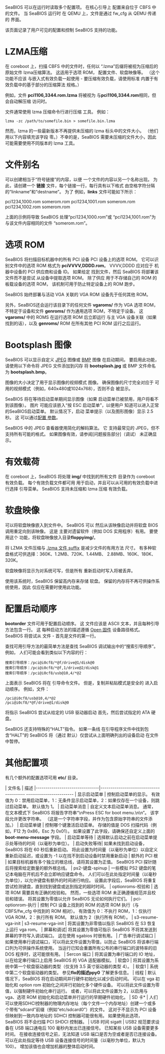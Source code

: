 SeaBIOS 可以在运行时读取多个配置项。 在核心引导上
配置来自位于 CBFS 中的文件。 当 SeaBIOS 运行时
在 QEMU 上，文件是通过 fw_cfg 从 QEMU 传递的
界面。

该页面记录了用户可见的配置和控制
SeaBIOS 支持的功能。

LZMA压缩
===============

在 coreboot 上，扫描 CBFS 中的文件时，任何以
“.lzma”后缀将被视为压缩后的原始文件
lzma压缩算法。 这适用于选项 ROM，
配置文件、软盘映像等。 （这个功能不应该
与嵌入式有效负载一起使用 - 要压缩有效负载，请使用标准
内置于有效负载中的基于部分的压缩算法
规格。）

例如，文件 **pci1106,3344.rom.lzma** 将被视为
与**pci1106,3344.rom**相同，但会自动解压缩
访问时。

文件通常使用 lzma 压缩命令行进行压缩
工具。 例如：

`lzma -zc /path/to/somefile.bin > somefile.bin.lzma`

然而，lzma 的一些最新版本不再提供未压缩的
lzma 标头中的文件大小。 （他们用以下内容填充该字段
零。）不幸的是，SeaBIOS 需要未压缩的文件大小，因此
可能需要使用不同版本的 lzma 工具。

文件别名
===========

可以创建相当于“符号链接”的内容，以便
一个文件的内容以另一个名称出现。 为此，请创建一个
**链接** 文件，每个链接一行，每行具有以下格式
由空格字符分隔的“linkname”和“destname”。 为了
例如，**links** 文件可能如下所示：


pci1234,1000.rom somerom.rom
pci1234,1001.rom somerom.rom
pci1234,1002.rom somerom.rom


上面的示例将导致 SeaBIOS 处理“pci1234,1000.rom”或
“pci1234,1001.rom”为与该文件内容相同的文件
“somerom.rom”。

选项 ROM
===========

SeaBIOS 将扫描目标机器中的所有 PCI 设备
PCI 设备上的选项 ROM。 它可以识别文件中的选项 ROM
格式为 **pciVVVV,DDDD.rom**。 VVVV,DDDD 应对应于
机器中设备的 PCI 供应商和设备 ID。 如果给定
找到文件，然后 SeaBIOS 将部署该文件而不是尝试
从设备中提取选项 ROM。 除了供应
用于不存储自己的 ROM 的板载设备的选项 ROM，
该机制可用于防止特定设备上的 ROM
跑步。

SeaBIOS 始终部署与活动 VGA 关联的 VGA ROM
设备先于任何其他 ROM。

另外，SeaBIOS还会运行该目录下的任何文件
**vgaroms/** 作为 VGA 选项 ROM，不特定于设备和文件
**genroms/** 作为通用选项 ROM，不特定于设备。 这
**vgaroms/** 中的 ROMS 在运行选项 ROM 后立即运行
与主 VGA 设备关联（如果找到的话），以及
**genroms/** ROM 在所有其他 PCI ROM 运行之后运行。

Bootsplash 图像
=================

SeaBIOS 可以显示自定义 [JPEG](http://en.wikipedia.org/wiki/JPEG)
图像或 [BMP](http://en.wikipedia.org/wiki/BMP_file_format) 图像
在启动期间。 要启用此功能，请使用以下命令将 JPEG 文件添加到闪存
将 **bootsplash.jpg** 或 BMP 文件命名为 **bootsplash.bmp**。

图像的大小决定了用于显示图像的视频模式
图像。 确保图像的尺寸完全对应于
可用的视频模式（例如，640x480或1024x768），否则不会
被显示。

SeaBIOS 将在等待启动菜单期间显示图像（如果
启动菜单已被禁用，用户将看不到该图像）。 图片
可能应该嵌入“按 ESC 启动菜单”，以便用户
知道可以进入正常的SeaBIOS启动菜单。 默认情况下，启动
菜单提示（以及图形图像）显示 2.5 秒。 这
可以通过[配置
参数](#Other_Configuration_items)。

SeaBIOS 中的 JPEG 查看器使用简化的解码算法。 它
支持最常见的 JPEG，但不支持所有可能的格式。
如果图像有效，请参阅[问题报告部分]（调试）
未正确显示。

有效载荷
========

在 coreboot 上，SeaBIOS 将处理 **img/** 中找到的所有文件
目录作为 coreboot 有效负载。 每个有效负载文件都可用
用于启动，并且可以从可用的有效负载中进行选择
引导菜单。 SeaBIOS 支持未压缩和 lzma 压缩
有效负载。

软盘映像
=============

可以将软盘映像嵌入到文件中。 SeaBIOS 可以
然后从该映像启动并将软盘 BIOS 调用重定向到该映像。 这是
主要对遗留软件（例如 DOS 实用程序）有用。 要使用这个
功能，将软盘映像放入目录**floppyimg/**。

将 LZMA 文件压缩与 [.lzma 文件
suffix](#LZMA_compression) 是减少文件的有用方法
尺寸。 有多种软盘格式可供选择：360K、1.2MB、720K、1.44MB、
2.88MB、160K、180K、320K。

软盘映像将显示为对系统可写，但是所有
重新启动时写入将被丢弃。

使用该系统时，SeaBIOS 保留高内存来存储
软盘。 保留的内存将不再可供操作系统使用，因此
仅应在需要时使用此功能。

配置启动顺序
=====================

**bootorder** 文件可用于配置启动顺序。 这
文件应该是 ASCII 文本，并且每种引导方法包含一行。 这
每种启动方法的描述遵循 [Open
固件](https://secure.wikimedia.org/wikipedia/en/wiki/Open_firmware)
设备路径格式。 SeaBIOS 将尝试从
文件 - 首先是文件的第一行。

查找可用引导方法的最简单方法是查找
SeaBIOS 调试输出中的“搜索引导顺序”。 例如，
人们可能会看到类似以下内容的行：

````
搜索引导顺序：/pci@i0cf8/*@f/drive@1/disk@0
搜索引导顺序：/pci@i0cf8/*@f,1/drive@2/disk@1
搜索引导顺序：/pci@i0cf8/usb@10,4/*@2
````

上面表示 SeaBIOS 将在
引导命令文件。 但是，复制并粘贴模式是安全的
进入启动顺序。 例如，文件：

````
/pci@i0cf8/usb@10,4/*@2
/pci@i0cf8/*@f/drive@1/disk@0
````

将指示 SeaBIOS 尝试从给定的 USB 驱动器启动
首先，然后尝试指定的 ATA 硬盘。

SeaBIOS 还支持特殊的“HALT”指令。 如果一条线
在引导程序文件中找到包含“HALT”的 SeaBIOS 将（通过
默认）仅尝试从上面明确列出的设备启动
在文件中暂停。

其他配置项
=========================

有几个额外的配置选项可用
**etc/** 目录。

| 文件名 | 描述
|--------------------------------|---------------------------------------- ------------------------
| 显示启动菜单 | 控制启动菜单的显示。 有效值为 0：禁用启动菜单，1：无条件显示启动菜单，2：如果仅存在一个设备，则跳过启动菜单。 默认值为 1。
| 启动菜单消息 | 自定义文本启动菜单消息。 通常，在文本模式下 SeaBIOS 将报告字符串“\\nPress ESC for boot menu.\\n\\n”。 该字段允许更改字符串。 （这是一个字符串字段，并作为包含原始字符串的文件添加。）
| 启动菜单键 | 控制哪个键激活启动菜单。 存储的值是 DOS 扫描代码（例如，F12 为 0x86，Esc 为 0x01）。 如果设置了此字段，请确保还自定义上面的 **boot-menu-message** 字段。
| 启动菜单等待 | 选择默认启动之前在启动菜单提示处等待的时间（以毫秒为单位）。
| 启动失败等待| 如果未找到启动设备，SeaBIOS 将在 60 秒后重新启动。 将此设置为时间量（以毫秒为单位）以自定义重新启动延迟，或设置为 -1 以在找不到启动设备时禁用重新启动
| 额外的 PCI 根 | 如果目标机器有多个独立的根总线，请将其设置为正值。 SeaBIOS PCI 探针随后将搜索给定数量的额外根总线。
| ps2-键盘-spinup | 一些模拟 PS2 键盘的笔记本电脑在开机后不会立即响应键盘命令。 人们可以在此处指定时间量（以毫秒为单位），以允许键盘有额外的时间进行响应。 设置此字段后，SeaBIOS 将重复尝试检测键盘，直到找到键盘或达到指定的超时时间。
| optionroms-校验和 | 选项 ROM 需要具有正确的校验和。 然而，一些选项 ROM 未正确遵循规范并且校验和错误。 将其设置为零值以允许 SeaBIOS 无论如何执行它们。
| pci-optionrom-执行 | 控制 PCI 设备上找到的 ROM 的选项 ROM 执行（与 CBFS/fw_cfg 中找到的 ROM 相对）。 有效值为 0：不执行 ROM，1：仅执行 VGA ROM，2：执行所有 ROM。 默认值为 2（执行所有 ROM）。
| s3-resume-vga-init | s3-resume-vga-init | 将其设置为非零值以指示 SeaBIOS 在 S3 恢复上运行 vga rom。
| 屏幕和调试| 将其设置为零值可指示 SeaBIOS 不将其发送到屏幕的字符写入调试端口。 这在使用 sgabios 时很有用。
| 广告串行调试端口 | 如果使用串行调试端口，可以将此文件设置为零值，以防止 SeaBIOS 将该串行端口列为可供操作系统使用。 当运行已知会重置所有公布的串行端口的波特率的旧 DOS 程序时，这可能很有用。
| Sercon 端口 | 将其设置为串行端口的 IO 地址，以在给定串行端口上启用 SeaBIOS 的 VGA 适配器模拟。
| 软盘0 | 将其设置为系统中第一个软盘驱动器的类型（仅支持 3.5 英寸驱动器的类型 4）。
| 软盘1 | 系统中第二个软盘驱动器的类型。 参见**flo的描述ppy0** 了解更多信息。
| 线程 | 默认情况下，SeaBIOS 将在启动期间并行硬件初始化以减少启动时间。 可以在 vga 初始化和 option rom 初始化之间并行初始化多个硬件设备。 可以将此文件设置为零值，以强制硬件初始化串行运行。 或者，可以将此文件设置为 2，以启用与 vga、选项 ROM 初始化和启动菜单并行运行的早期硬件初始化。
| SD 卡* | 人们可以使用SDHCI控制器的物理内存地址（每个文件一个内存地址）创建一个或多个带有“sdcard”前缀（例如“etc/sdcard0”）的文件。 这对于不显示为 PCI 设备但映射到一致内存地址的 SDHCI 控制器可能很有用。 如果使用此选项，SeaBIOS 将不会扫描 PCI SHDCI 控制器。
| USB 时间 sigatt | USB2 规范要求设备在 USB 端口通电后 100 毫秒内发出已连接信号。 已知某些 USB 设备需要更多时间。 在接收连接信号之前，无法知道 USB 端口是否为空或者是否已连接设备。 可以在此处指定等待 USB 设备连接信号的时间量（以毫秒为单位，默认为 100）。 增加该值也会增加机器的整体启动时间。
